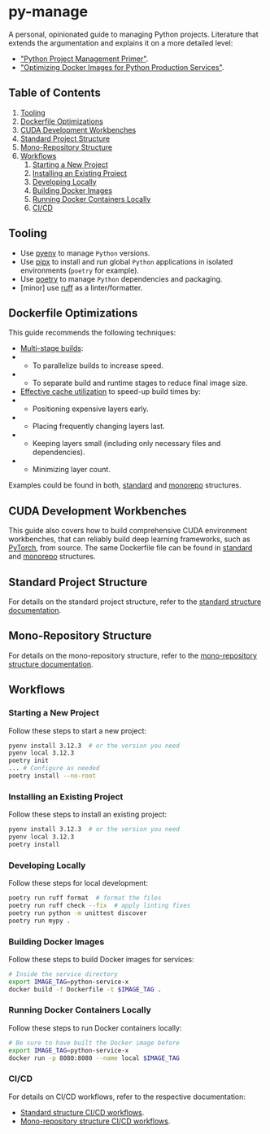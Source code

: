 # py-manage

A personal, opinionated guide to managing Python projects. Literature that extends the argumentation and explains it on 
a more detailed level:
- ["Python Project Management Primer"](https://martynassubonis.substack.com/p/python-project-management-primer).
- ["Optimizing Docker Images for Python Production Services"]().

## Table of Contents

1. [Tooling](#tooling)
2. [Dockerfile Optimizations](#dockerfile-optimizations)
3. [CUDA Development Workbenches](#cuda-development-workbenches)
4. [Standard Project Structure](#standard-project-structure)
5. [Mono-Repository Structure](#mono-repository-structure)
6. [Workflows](#workflows)
    1. [Starting a New Project](#starting-a-new-project)
    2. [Installing an Existing Project](#installing-an-existing-project)
    3. [Developing Locally](#developing-locally)
    4. [Building Docker Images](#building-docker-images)
    5. [Running Docker Containers Locally](#running-docker-containers-locally)
    6. [CI/CD](#cicd)

## Tooling

- Use [pyenv](https://github.com/pyenv/pyenv) to manage `Python` versions.
- Use [pipx](https://github.com/pypa/pipx) to install and run global `Python` applications in isolated
  environments (`poetry` for example).
- Use [poetry](https://github.com/python-poetry/poetry) to manage `Python` dependencies and packaging.
- [minor] use [ruff](https://github.com/astral-sh/ruff) as a linter/formatter.

## Dockerfile Optimizations

This guide recommends the following techniques:

- [Multi-stage builds](https://docs.docker.com/build/guide/multi-stage/):
-
    - To parallelize builds to increase speed.
-
    - To separate build and runtime stages to reduce final image size.
- [Effective cache utilization](https://docs.docker.com/build/cache/#optimizing-how-you-use-the-build-cache) to speed-up
  build times by:
-
    - Positioning expensive layers early.
-
    - Placing frequently changing layers last.
-
    - Keeping layers small (including only necessary files and dependencies).
-
    - Minimizing layer count.

Examples could be found in both, [standard](standard/Dockerfile) and [monorepo](monorepo/services/service_a/Dockerfile)
structures.

## CUDA Development Workbenches

This guide also covers how to build comprehensive CUDA environment workbenches, that can reliably build deep learning
frameworks, such as [PyTorch](https://github.com/pytorch/pytorch), from source. The same Dockerfile file can be found
in [standard](standard/workbench/Dockerfile) and [monorepo](monorepo/workbench/Dockerfile) structures.

## Standard Project Structure

For details on the standard project structure, refer to the [standard structure documentation](standard/README.md).

## Mono-Repository Structure

For details on the mono-repository structure, refer to
the [mono-repository structure documentation](monorepo/README.md).

## Workflows

### Starting a New Project

Follow these steps to start a new project:

```bash
pyenv install 3.12.3  # or the version you need
pyenv local 3.12.3
poetry init
... # Configure as needed
poetry install --no-root
```

### Installing an Existing Project

Follow these steps to install an existing project:

```bash
pyenv install 3.12.3  # or the version you need
pyenv local 3.12.3
poetry install
```

### Developing Locally

Follow these steps for local development:

```bash
poetry run ruff format  # format the files
poetry run ruff check --fix  # apply linting fixes 
poetry run python -m unittest discover
poetry run mypy .
```

### Building Docker Images

Follow these steps to build Docker images for services:

```bash
# Inside the service directory
export IMAGE_TAG=python-service-x
docker build -f Dockerfile -t $IMAGE_TAG .
```

### Running Docker Containers Locally

Follow these steps to run Docker containers locally:

```bash
# Be sure to have built the Docker image before
export IMAGE_TAG=python-service-x
docker run -p 8080:8080 --name local $IMAGE_TAG
```

### CI/CD

For details on CI/CD workflows, refer to the respective documentation:

- [Standard structure CI/CD workflows](standard/README.md#cicd-pipelines).
- [Mono-repository structure CI/CD workflows](monorepo/README.md#cicd-pipelines).
